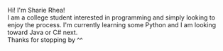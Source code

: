 Hi! I'm Sharie Rhea! <br />
I am a college student interested in programming and simply looking to enjoy the process.
I'm currently learning some Python and I am looking toward Java or C# next. <br />
Thanks for stopping by ^^

<!---
SharieRhea/SharieRhea is a ✨ special ✨ repository because its `README.md` (this file) appears on your GitHub profile.
You can click the Preview link to take a look at your changes.
--->

